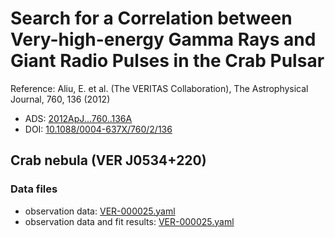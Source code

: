 # Search for a Correlation between Very-high-energy Gamma Rays and Giant Radio Pulses in the Crab Pulsar

Reference:
Aliu, E. et al. (The VERITAS Collaboration), The Astrophysical Journal, 760, 136 (2012)

- ADS: [2012ApJ...760..136A](http://adsabs.harvard.edu/abs/2012ApJ...760..136A)
- DOI: [10.1088/0004-637X/760/2/136](https://doi.org/10.1088/0004-637X/760/2/136)

## Crab nebula (VER J0534+220)
### Data files

- observation data: [VER-000025.yaml](VER-000025.yaml)
- observation data and fit results: [VER-000025.yaml](VER-000025.yaml)
